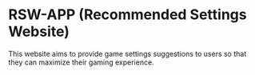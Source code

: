 # RSW-APP (Recommended Settings Website) 

This website aims to provide game settings suggestions to users so that they can maximize their gaming experience.
